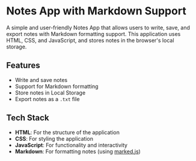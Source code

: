 # Notes App with Markdown Support

A simple and user-friendly Notes App that allows users to write, save, and export notes with Markdown formatting support. This application uses HTML, CSS, and JavaScript, and stores notes in the browser's local storage.

## Features

- Write and save notes
- Support for Markdown formatting
- Store notes in Local Storage
- Export notes as a `.txt` file

## Tech Stack

- **HTML**: For the structure of the application
- **CSS**: For styling the application
- **JavaScript**: For functionality and interactivity
- **Markdown**: For formatting notes (using [marked.js](https://github.com/markedjs/marked))

